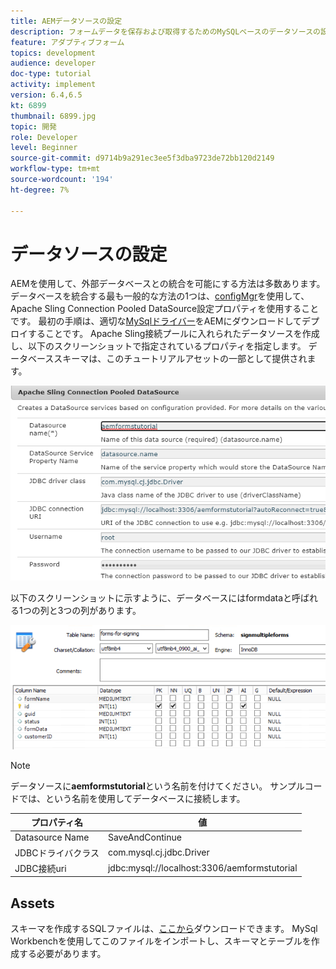 ```yaml
---
title: AEMデータソースの設定
description: フォームデータを保存および取得するためのMySQLベースのデータソースの設定
feature: アダプティブフォーム
topics: development
audience: developer
doc-type: tutorial
activity: implement
version: 6.4,6.5
kt: 6899
thumbnail: 6899.jpg
topic: 開発
role: Developer
level: Beginner
source-git-commit: d9714b9a291ec3ee5f3dba9723de72bb120d2149
workflow-type: tm+mt
source-wordcount: '194'
ht-degree: 7%

---
```


# データソースの設定

AEMを使用して、外部データベースとの統合を可能にする方法は多数あります。 データベースを統合する最も一般的な方法の1つは、[configMgr](http://localhost:4502/system/console/configMgr)を使用して、Apache Sling Connection Pooled DataSource設定プロパティを使用することです。
最初の手順は、適切な[MySqlドライバー](https://mvnrepository.com/artifact/mysql/mysql-connector-java)をAEMにダウンロードしてデプロイすることです。
Apache Sling接続プールに入れられたデータソースを作成し、以下のスクリーンショットで指定されているプロパティを指定します。 データベーススキーマは、このチュートリアルアセットの一部として提供されます。

![data-source](assets/data-source.PNG)

以下のスクリーンショットに示すように、データベースにはformdataと呼ばれる1つの列と3つの列があります。

![データベース](assets/data-base.PNG)


>[!NOTE]
>データソースに&#x200B;**aemformstutorial**&#x200B;という名前を付けてください。 サンプルコードでは、という名前を使用してデータベースに接続します。

| プロパティ名 | 値 |
------------------------|---------------------------------------
| Datasource Name | SaveAndContinue |
| JDBCドライバクラス | com.mysql.cj.jdbc.Driver |
| JDBC接続uri | jdbc:mysql://localhost:3306/aemformstutorial |

## Assets

スキーマを作成するSQLファイルは、[ここから](assets/sign-multiple-forms.sql)ダウンロードできます。 MySql Workbenchを使用してこのファイルをインポートし、スキーマとテーブルを作成する必要があります。


